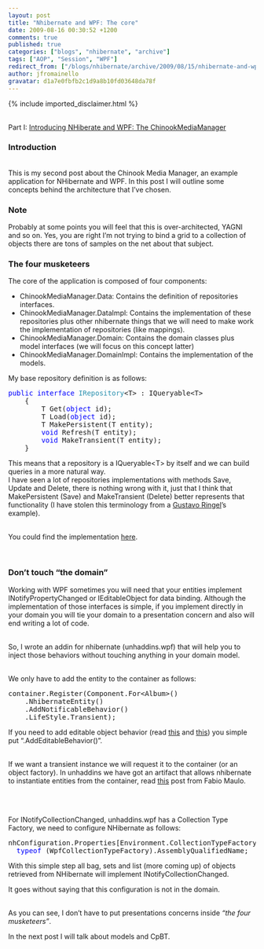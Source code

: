 ```yaml
---
layout: post
title: "Nhibernate and WPF: The core"
date: 2009-08-16 00:30:52 +1200
comments: true
published: true
categories: ["blogs", "nhibernate", "archive"]
tags: ["AOP", "Session", "WPF"]
redirect_from: ["/blogs/nhibernate/archive/2009/08/15/nhibernate-and-wpf-the-core.aspx"]
author: jfromainello
gravatar: d1a7e0fbfb2c1d9a8b10fd03648da78f
---
```

{% include imported_disclaimer.html %}
<p>   <br />Part I: <a href="http://jfromaniello.blogspot.com/2009/08/introducing-nhiberate-and-wpf.html">Introducing NHiberate and WPF: The ChinookMediaManager</a></p>  <h3>Introduction</h3>  <p>   <br />This is my second post about the Chinook Media Manager, an example application for NHibernate and WPF. In this post I will outline some concepts behind the architecture that I’ve chosen.</p>  <h3>Note</h3>  <p>Probably at some points you will feel that this is over-architected, YAGNI and so on. Yes, you are right I’m not trying to bind a grid to a collection of objects there are tons of samples on the net about that subject.    <br /></p>  <h3>The four musketeers</h3>  <p>The core of the application is composed of four components:</p>  <ul>   <li>ChinookMediaManager.Data: Contains the definition of repositories interfaces. </li>    <li>ChinookMediaManager.DataImpl: Contains the implementation of these repositories plus other nhibernate things that we will need to make work the implementation of repositories (like mappings). </li>    <li>ChinookMediaManager.Domain: Contains the domain classes plus model interfaces (we will focus on this concept latter) </li>    <li>ChinookMediaManager.DomainImpl: Contains the implementation of the models. </li> </ul>  <p>My base repository definition is as follows: </p>  <pre class="code"><span style="color: blue">public interface </span><span style="color: #2b91af">IRepository</span>&lt;T&gt; : IQueryable&lt;T&gt;
    {
        T Get(<span style="color: blue">object </span>id);
        T Load(<span style="color: blue">object </span>id);
        T MakePersistent(T entity);
        <span style="color: blue">void </span>Refresh(T entity);
        <span style="color: blue">void </span>MakeTransient(T entity);
    }</pre>
<a href="http://11011.net/software/vspaste"></a>

<p>This means that a repository is a IQueryable&lt;T&gt; by itself and we can build queries in a more natural way. 
  <br />I have seen a lot of repositories implementations with methods Save, Update and Delete, there is nothing wrong with it, just that I think that MakePersistent (Save) and MakeTransient (Delete) better represents that functionality (I have stolen this terminology from a <a href="http://gustavoringel.blogspot.com/">Gustavo Ringel</a>’s example). 

  <br />You could find the implementation <a href="http://code.google.com/p/unhaddins/source/browse/trunk/Examples/uNHAddIns.Examples.WPF/ChinookMediaManager.Data.Impl/Repositories/Repository.cs">here</a>. 

  <br /></p>

<h3>Don’t touch “the domain”</h3>

<p>Working with WPF sometimes you will need that your entities implement INotifyPropertyChanged or IEditableObject for data binding. Although the implementation of those interfaces is simple, if you implement directly in your domain you will tie your domain to a presentation concern and also will end writing a lot of code. 
  <br />

  <br />So, I wrote an addin for nhibernate (unhaddins.wpf) that will help you to inject those behaviors without touching anything in your domain model.&#160; <br />

  <br />We only have to add the entity to the container as follows:</p>

<pre class="code">container.Register(Component.For&lt;Album&gt;()
    .NhibernateEntity()
    .AddNotificableBehavior()
    .LifeStyle.Transient);</pre>
<a href="http://11011.net/software/vspaste"></a>

<p>If you need to add editable object behavior (read <a href="http://jfromaniello.blogspot.com/2009/07/ieditableobject-useful-interface.html">this</a> and <a href="http://jfromaniello.blogspot.com/2009/07/ieditableobject-another-behaviour-for.html">this</a>) you simple put “.AddEditableBehavior()”. 

  <br />If we want a transient instance we will request it to the container (or an object factory). In unhaddins we have got an artifact that allows nhibernate to instantiate entities from the container, read <a href="http://fabiomaulo.blogspot.com/2008/11/entities-behavior-injection.html">this</a> post from Fabio Maulo. 

  <br />

  <br />For INotifyCollectionChanged, unhaddins.wpf has a Collection Type Factory, we need to configure NHibernate as follows:</p>

<pre class="code">nhConfiguration.Properties[Environment.CollectionTypeFactoryClass] =
  <span style="color: blue">typeof </span>(WpfCollectionTypeFactory).AssemblyQualifiedName;</pre>
<a href="http://11011.net/software/vspaste"></a>

<p>With this simple step all bag, sets and list (more coming up) of objects retrieved from NHibernate will implement INotifyCollectionChanged.</p>

<p>It goes without saying that this configuration is not in the domain. 
  <br />

  <br />As you can see, I don’t have to put presentations concerns inside <em>“the four musketeers”</em>. </p>

<p>In the next post I will talk about models and CpBT.</p>
